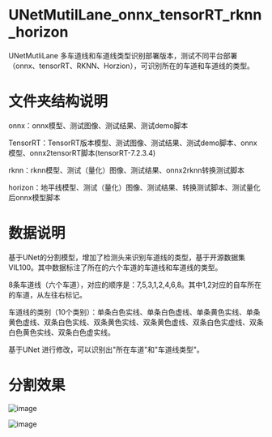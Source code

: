 # UNetMutilLane_onnx_tensorRT_rknn_horizon

UNetMutliLane 多车道线和车道线类型识别部署版本，测试不同平台部署（onnx、tensorRT、RKNN、Horzion），可识别所在的车道和车道线的类型。

# 文件夹结构说明

onnx：onnx模型、测试图像、测试结果、测试demo脚本

TensorRT：TensorRT版本模型、测试图像、测试结果、测试demo脚本、onnx模型、onnx2tensorRT脚本(tensorRT-7.2.3.4)

rknn：rknn模型、测试（量化）图像、测试结果、onnx2rknn转换测试脚本

horizon：地平线模型、测试（量化）图像、测试结果、转换测试脚本、测试量化后onnx模型脚本

# 数据说明

基于UNet的分割模型，增加了检测头来识别车道线的类型，基于开源数据集 VIL100。其中数据标注了所在的六个车道的车道线和车道线的类型。

8条车道线（六个车道），对应的顺序是：7,5,3,1,2,4,6,8。其中1,2对应的自车所在的车道，从左往右标记。

车道线的类别（10个类别）：单条白色实线、单条白色虚线、单条黄色实线、单条黄色虚线、双条白色实线、双条黄色实线、双条黄色虚线、双条白色实虚线、双条白色黄色实线、双条白色虚实线。

基于UNet 进行修改，可以识别出"所在车道"和"车道线类型"。

# 分割效果

![image](https://github.com/cqu20160901/UNetMutilLane_onnx_tensorRT_rknn_horizon/blob/main/onnx/test_result.jpg)

![image](https://github.com/cqu20160901/UNetMutilLane_onnx_tensorRT_rknn_horizon/assets/22290931/b265e79a-598e-4b24-9f9a-8bafdc0edd9c)
